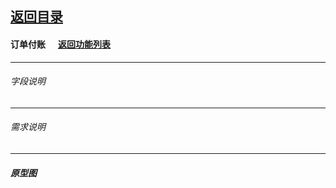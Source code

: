 ## [返回目录](../../readme.md)  
#### 订单付账 &nbsp;&nbsp;&nbsp;&nbsp; [返回功能列表](../5_Function.md)
---
###### 字段说明

 ---
 ###### 需求说明

---
##### 原型图

